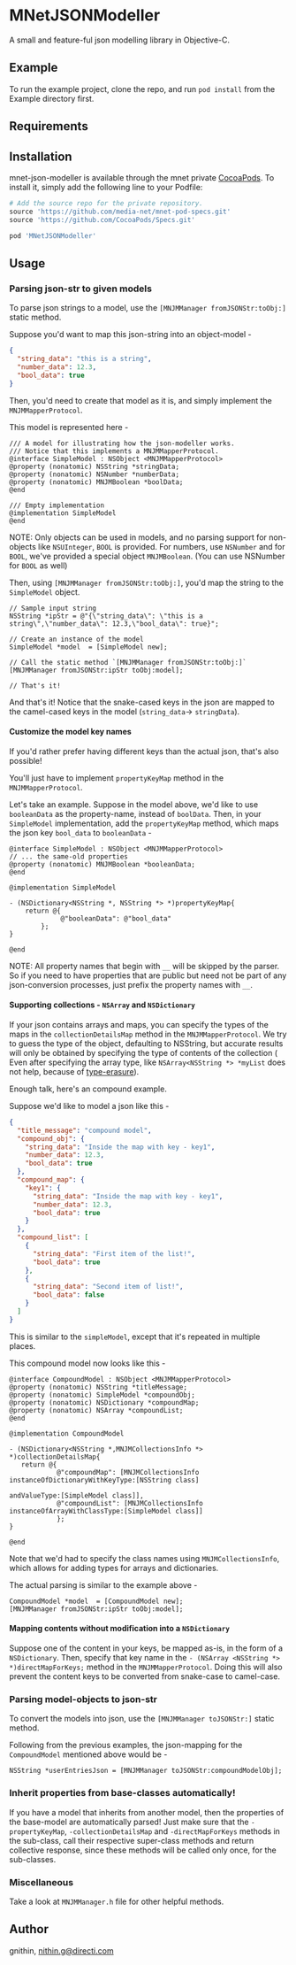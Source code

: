 # MNetJSONModeller

A small and feature-ful json modelling library in Objective-C. 

## Example

To run the example project, clone the repo, and run `pod install` from the Example directory first.

## Requirements

## Installation

mnet-json-modeller is available through the mnet private [CocoaPods](http://cocoapods.org). To install
it, simply add the following line to your Podfile:

```ruby
# Add the source repo for the private repository.
source 'https://github.com/media-net/mnet-pod-specs.git'
source 'https://github.com/CocoaPods/Specs.git'

pod 'MNetJSONModeller'
```

## Usage

### Parsing json-str to given models

To parse json strings to a model, use the `[MNJMManager fromJSONStr:toObj:]` static method.

Suppose you'd want to map this json-string into an object-model - 
```json
{
  "string_data": "this is a string",
  "number_data": 12.3,
  "bool_data": true
}
```

Then, you'd need to create that model as it is, and simply implement the `MNJMMapperProtocol`.

This model is represented here - 

```ObjC
/// A model for illustrating how the json-modeller works.
/// Notice that this implements a MNJMMapperProtocol.
@interface SimpleModel : NSObject <MNJMMapperProtocol>
@property (nonatomic) NSString *stringData;
@property (nonatomic) NSNumber *numberData;
@property (nonatomic) MNJMBoolean *boolData;
@end

/// Empty implementation
@implementation SimpleModel
@end
```

NOTE: Only objects can be used in models, and no parsing support for non-objects like `NSUInteger`, `BOOL` is provided. For numbers, use `NSNumber` and for `BOOL`, we've provided a special object `MNJMBoolean`. (You can use NSNumber for `BOOL` as well)

Then, using `[MNJMManager fromJSONStr:toObj:]`, you'd map the string to the `SimpleModel` object.

```ObjC
// Sample input string
NSString *ipStr = @"{\"string_data\": \"this is a string\",\"number_data\": 12.3,\"bool_data\": true}";

// Create an instance of the model
SimpleModel *model  = [SimpleModel new];

// Call the static method `[MNJMManager fromJSONStr:toObj:]`
[MNJMManager fromJSONStr:ipStr toObj:model];

// That's it!
```

And that's it! Notice that the snake-cased keys in the json are mapped to the camel-cased keys in the model (`string_data`-> `stringData`).

#### Customize the model key names 

If you'd rather prefer having different keys than the actual json, that's also possible! 

You'll just have to implement `propertyKeyMap` method in the `MNJMMapperProtocol`.

Let's take an example. Suppose in the model above, we'd like to use `booleanData` as the property-name, instead of `boolData`. Then, in your `SimpleModel` implementation, add the `propertyKeyMap` method, which maps the json key `bool_data` to `booleanData` - 

```ObjC
@interface SimpleModel : NSObject <MNJMMapperProtocol>
// ... the same-old properties
@property (nonatomic) MNJMBoolean *booleanData;
@end

@implementation SimpleModel

- (NSDictionary<NSString *, NSString *> *)propertyKeyMap{
    return @{
             @"booleanData": @"bool_data"
        };
}

@end
```

NOTE: All property names that begin with `__` will be skipped by the parser. So if you need to have properties that are public but need not be part of any json-conversion processes, just prefix the property names with `__`.

#### Supporting collections - `NSArray` and `NSDictionary`

If your json contains arrays and maps, you can specify the types of the maps in the `collectionDetailsMap` method in the `MNJMMapperProtocol`. We try to guess the type of the object, defaulting to NSString, but accurate results will only be obtained by specifying the type of contents of the collection ( Even after specifying the array type, like `NSArray<NSString *> *myList` does not help, because of [type-erasure](https://en.wikipedia.org/wiki/Type_erasure)).

Enough talk, here's an compound example. 

Suppose we'd like to model a json like this - 
```json
{
  "title_message": "compound model",
  "compound_obj": {
    "string_data": "Inside the map with key - key1",
    "number_data": 12.3,
    "bool_data": true
  },
  "compound_map": {
    "key1": {
      "string_data": "Inside the map with key - key1",
      "number_data": 12.3,
      "bool_data": true
    }
  },
  "compound_list": [
    {
      "string_data": "First item of the list!",
      "bool_data": true
    },
    {
      "string_data": "Second item of list!",
      "bool_data": false
    }
  ]
}
```
 This is similar to the `simpleModel`, except that it's repeated in multiple places. 

 This compound model now looks like this - 
 ```ObjC
@interface CompoundModel : NSObject <MNJMMapperProtocol>
@property (nonatomic) NSString *titleMessage;
@property (nonatomic) SimpleModel *compoundObj;
@property (nonatomic) NSDictionary *compoundMap;
@property (nonatomic) NSArray *compoundList;
@end

@implementation CompoundModel

- (NSDictionary<NSString *,MNJMCollectionsInfo *> *)collectionDetailsMap{
    return @{
             @"compoundMap": [MNJMCollectionsInfo instanceOfDictionaryWithKeyType:[NSString class]
                                                                     andValueType:[SimpleModel class]],
             @"compoundList": [MNJMCollectionsInfo instanceOfArrayWithClassType:[SimpleModel class]]
             };
}

@end
 ```

Note that we'd had to specify the class names using `MNJMCollectionsInfo`, which allows for adding types for arrays and dictionaries.

The actual parsing is similar to the example above - 
```ObjC
CompoundModel *model  = [CompoundModel new];
[MNJMManager fromJSONStr:ipStr toObj:model];
```


#### Mapping contents without modification into a `NSDictionary`

Suppose one of the content in your keys, be mapped as-is, in the form of a  `NSDictionary`. Then, specify that key name in the `- (NSArray <NSString *> *)directMapForKeys;` method in the `MNJMMapperProtocol`. Doing this will also prevent the content keys to be converted from snake-case to camel-case.

### Parsing model-objects to json-str

To convert the models into json, use the `[MNJMManager toJSONStr:]` static method.

Following from the previous examples, the json-mapping for the `CompoundModel` 
mentioned above would be - 

```ObjC
NSString *userEntriesJson = [MNJMManager toJSONStr:compoundModelObj];
```

### Inherit properties from base-classes automatically!

If you have a model that inherits from another model, then the properties of the base-model are automatically parsed!
Just make sure that the `-propertyKeyMap`, `-collectionDetailsMap` and `-directMapForKeys` methods in the sub-class, call their respective super-class methods and return collective response, since these methods will be called only once, for the sub-classes.


### Miscellaneous

Take a look at `MNJMManager.h` file for other helpful methods.

## Author

gnithin, nithin.g@directi.com
